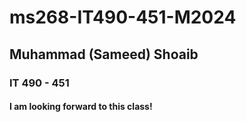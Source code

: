 # ms268-IT490-451-M2024
## Muhammad (Sameed) Shoaib
### IT 490 - 451
#### I am looking forward to this class! 

